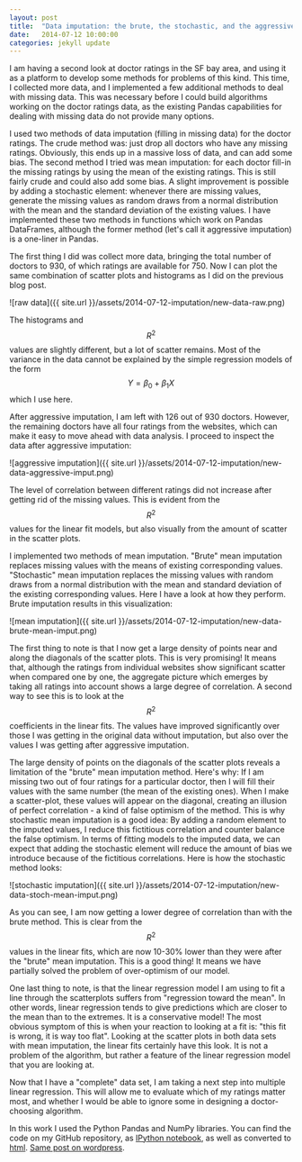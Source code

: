 ```yaml
---
layout: post
title:  "Data imputation: the brute, the stochastic, and the aggressive"
date:   2014-07-12 10:00:00
categories: jekyll update
---
```

I am having a second look at doctor ratings in the SF bay area, and using it as a platform to develop some methods for problems of this kind. This time, I collected more data, and I implemented a few additional methods to deal with missing data.  This was necessary before I could build algorithms working on the doctor ratings data, as the existing Pandas capabilities for dealing with missing data do not provide many options.

I used two methods of data imputation (filling in missing data) for the doctor ratings. The crude method was: just drop all doctors who have any missing ratings. Obviously, this ends up in a massive loss of data, and can add some bias. The second method I tried was mean imputation: for each doctor fill-in the missing ratings by using the mean of the existing ratings. This is still fairly crude and could also add some bias. A slight improvement is possible by adding a stochastic element: whenever there are missing values, generate the missing values as random draws from a normal distribution with the mean and the standard deviation of the existing values. I have implemented these two methods in functions which work on Pandas DataFrames, although the former method (let's call it aggressive imputation) is a one-liner in Pandas.

The first thing I did was collect more data, bringing the total number of doctors to 930, of which ratings are available for 750. Now I can plot the same combination of scatter plots and histograms as I did on the previous blog post.

![raw data]({{ site.url }}/assets/2014-07-12-imputation/new-data-raw.png)

The histograms and $$ R^2$$ values are slightly different, but a lot of scatter remains. Most of the variance in the data cannot be explained by the simple regression models of the form $$ Y = \beta_0+\beta_1 X$$ which I use here.

After aggressive imputation, I am left with 126 out of 930 doctors. However, the remaining doctors have all four ratings from the websites, which can make it easy to move ahead with data analysis. I proceed to inspect the data after aggressive imputation:

![aggressive imputation]({{ site.url }}/assets/2014-07-12-imputation/new-data-aggressive-imput.png)

The level  of correlation between different ratings did not increase after getting rid of the missing values. This is evident from the $$ R^2$$ values for the linear fit models, but also visually from the amount of scatter in the scatter plots.

I implemented two methods of mean imputation. "Brute" mean imputation replaces missing values with the means of existing corresponding values. "Stochastic" mean imputation replaces the missing values with random draws from a normal distribution with the mean and standard deviation of the existing corresponding values. Here I have a look at how they perform. Brute imputation results in this visualization:

![mean imputation]({{ site.url }}/assets/2014-07-12-imputation/new-data-brute-mean-imput.png)

The first thing to note is that I now get a large density of points near and along the diagonals of the scatter plots. This is very promising! It means that, although the ratings from individual websites show significant scatter when compared one by one, the aggregate picture which emerges by taking all ratings into account shows a large degree of correlation. A second way to see this is to look at the $$R^2$$ coefficients in the linear fits. The values have improved significantly over those I was getting in the original data without imputation, but also over the values I was  getting after aggressive imputation.

The large density of points on the diagonals of the scatter plots reveals a limitation of the "brute" mean imputation method. Here's why: If I am missing two out of four ratings for a particular doctor, then I will fill their values with the same number (the mean of the existing ones). When I make a scatter-plot, these values will appear on the diagonal, creating an illusion of perfect correlation - a kind of false optimism of the method. This is why stochastic mean imputation is a good idea: By adding a random element to the imputed values, I reduce this fictitious correlation and counter balance the false optimism. In terms of fitting models to the imputed data, we can expect that adding the stochastic element will reduce  the amount of bias we introduce because  of the fictitious correlations. Here  is how the stochastic method looks:

![stochastic imputation]({{ site.url }}/assets/2014-07-12-imputation/new-data-stoch-mean-imput.png)

As you can see, I am now getting a lower degree of correlation than with the brute method. This is clear from the $$ R^2$$ values in the linear fits, which are now 10-30% lower than they were after the "brute" mean imputation. This is a  good thing! It means we have partially solved the problem of over-optimism of our model.

One last thing to note, is that the linear regression model I am using to fit a line through the scatterplots suffers from "regression toward the mean". In other words, linear regression tends to give predictions which are closer to the mean than to the extremes. It is a conservative model! The  most obvious symptom of this is when your reaction to looking at a fit is: "this fit is wrong, it is way too flat". Looking at the scatter plots in both data sets with mean imputation, the linear fits certainly have this look. It is not a problem of the algorithm, but rather a feature  of the linear regression model that you are looking at.

Now that I have a "complete" data set, I am taking a next step into multiple linear regression. This will allow me to evaluate which of my ratings matter most, and whether I would be able to ignore some in designing a doctor-choosing algorithm.

In this work I used the Python Pandas and NumPy libraries. You can find the code on my GitHub repository, as [IPython notebook](https://github.com/nikos-daniilidis/find-md/blob/master/find_me_a_doc_imputation.ipynb), as well as converted to [html](nikos-daniilidis.github.io/find-md/find_me_a_doc_imputation.html). [Same post on wordpress](http://oligotropos.wordpress.com/2014/07/12/ihmo-continued-the-brute-the-stochastic-and-the-aggressive/).


